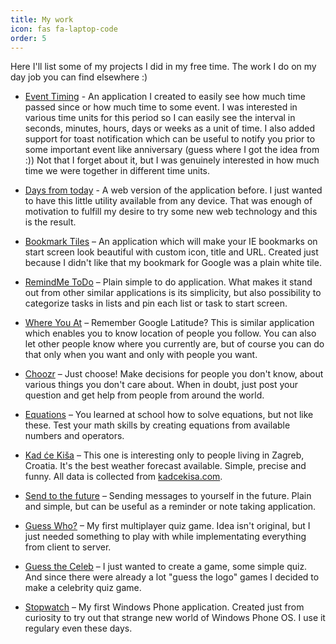 ```yaml
---
title: My work
icon: fas fa-laptop-code
order: 5
---
```

Here I'll list some of my projects I did in my free time. The work I do on my day job you can find elsewhere :)

- [Event Timing](https://www.microsoft.com/en-us/p/event-timing/9nk7fcvtrvqq) - An application I created to easily see how much time passed since or how much time to some event. I was interested in various time units for this period so I can easily see the interval in seconds, minutes, hours, days or weeks as a unit of time. I also added support for toast notification which can be useful to notify you prior to some important event like anniversary (guess where I got the idea from :)) Not that I forget about it, but I was genuinely interested in how much time we were together in different time units.

- [Days from today](https://daysfromtoday.azurewebsites.net/) - A web version of the application before. I just wanted to have this little utility available from any device. That was enough of motivation to fulfill my desire to try some new web technology and this is the result.

- [Bookmark Tiles](https://www.windowsphone.com/en-us/store/app/bookmarks-tiles/b3899282-0e51-499e-b0d7-249ed7969b85) – An application which will make your IE bookmarks on start screen look beautiful with custom icon, title and URL. Created just because I didn't like that my bookmark for Google was a plain white tile.

- [RemindMe ToDo](https://www.windowsphone.com/en-us/store/app/remindme-todo/fca8b7de-3beb-47a4-bc23-4b8aa96a8f48) – Plain simple to do application. What makes it stand out from other similar applications is its simplicity, but also possibility to categorize tasks in lists and pin each list or task to start screen.

- [Where You At](https://www.windowsphone.com/en-us/store/app/where-you-at/e1717a56-30d8-4ed0-89ff-81a1717bf2b1) – Remember Google Latitude? This is similar application which enables you to know location of people you follow. You can also let other people know where you currently are, but of course you can do that only when you want and only with people you want.

- [Choozr](https://www.microsoft.com/en-us/store/apps/choozr/9nblgggzm8k1) – Just choose! Make decisions for people you don't know, about various things you don't care about. ​When in doubt, just post your question and get help from people from around the world.

- [Equations](https://www.microsoft.com/en-us/store/games/equations-game/9nblggh2k4sn) – You learned at school how to solve equations, but not like these. Test your math skills by creating equations from available numbers and operators.

- [Kad će Kiša](https://www.microsoft.com/en-us/store/apps/kad-ce-kisa/9wzdncrdg23d) – This one is interesting only to people living in Zagreb, Croatia. It's the best weather forecast available. Simple, precise and funny. All data is collected from [kadcekisa.com](https://kadcekisa.com).

- [Send to the future](https://www.windowsphone.com/en-us/store/app/send-to-the-future/4162e856-ba97-4abc-8372-e30791d22a57) – Sending messages to yourself in the future. Plain and simple, but can be useful as a reminder or note taking application.

- [Guess Who?](https://www.windowsphone.com/en-us/store/app/guess-who/d9b2f180-3888-4411-80aa-a9b4d957f40d) – My first multiplayer quiz game. Idea isn't original, but I just needed something to play with while implementating everything from client to server.

- [Guess the Celeb](https://www.windowsphone.com/en-us/store/app/guess-the-celeb/7810765e-1119-4ebf-b549-5676ec4ce479) – I just wanted to create a game, some simple quiz. And since there were already a lot "guess the logo" games I decided to make a celebrity quiz game.

- [Stopwatch](https://www.windowsphone.com/en-us/store/app/stopwatch/fbb80173-2e4e-433d-b33a-3b37ba23d664) – My first Windows Phone application. Created just from curiosity to try out that strange new world of Windows Phone OS. I use it regulary even these days.